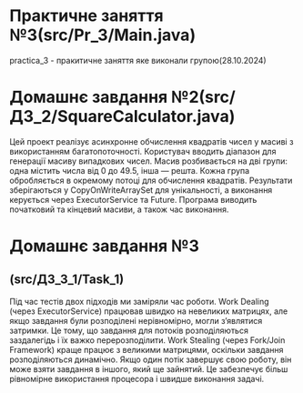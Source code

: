 # Практичне заняття №3(src/Pr_3/Main.java)
practica_3 - пракитичне заняття яке виконали групою(28.10.2024)

# Домашнє завдання №2(src/ДЗ_2/SquareCalculator.java)
Цей проект реалізує асинхронне обчислення квадратів чисел у масиві з використанням багатопоточності. Користувач вводить діапазон для генерації масиву випадкових чисел. Масив розбивається на дві групи: одна містить числа від 0 до 49.5, інша — решта. Кожна група обробляється в окремому потоці для обчислення квадратів. Результати зберігаються у CopyOnWriteArraySet для унікальності, а виконання керується через ExecutorService та Future. Програма виводить початковий та кінцевий масиви, а також час виконання.

# Домашнє завдання №3
## (src/ДЗ_3_1/Task_1)
Під час тестів двох підходів ми заміряли час роботи. Work Dealing (через ExecutorService) працював швидко на невеликих матрицях, але якщо завдання були розподілені нерівномірно, могли з’являтися затримки. Це тому, що завдання для потоків розподіляються заздалегідь і їх важко перерозподілити. Work Stealing (через Fork/Join Framework) краще працює з великими матрицями, оскільки завдання розподіляються динамічно. Якщо один потік завершує свою роботу, він може взяти завдання в іншого, який ще зайнятий. Це забезпечує більш рівномірне використання процесора і швидше виконання задачі.
